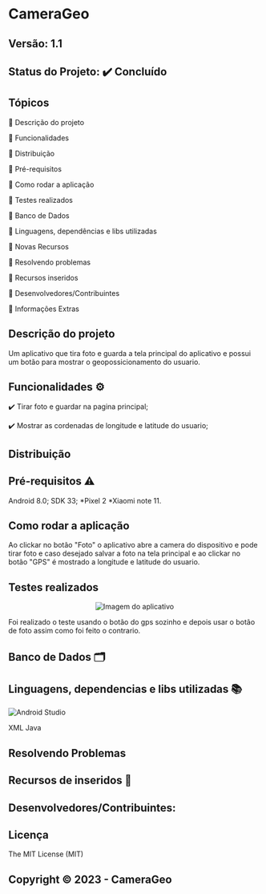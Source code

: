 # CameraGeo
## Versão: 1.1 
## Status do Projeto: ✔️ Concluído

## Tópicos
🔹 Descrição do projeto 

🔹 Funcionalidades

🔹 Distribuição

🔹 Pré-requisitos

🔹 Como rodar a aplicação

🔹 Testes realizados

🔹 Banco de Dados

🔹 Linguagens, dependências e libs utilizadas

🔹 Novas Recursos

🔹 Resolvendo problemas

🔹 Recursos inseridos 

🔹 Desenvolvedores/Contribuintes

🔹 Informações Extras


## Descrição do projeto
Um aplicativo que tira foto e guarda a tela principal do aplicativo e possui um botão para mostrar o geopossicionamento do usuario.

## Funcionalidades ⚙️
✔️ Tirar foto e guardar na pagina principal;

✔️ Mostrar as cordenadas de longitude e latitude do usuario;

## Distribuição


## Pré-requisitos ⚠️    
Android 8.0; 
SDK 33; 
*Pixel 2
*Xiaomi note 11.

## Como rodar a aplicação 
Ao clickar no botão "Foto" o aplicativo abre a camera do dispositivo e pode tirar foto e caso desejado salvar a foto na tela principal e ao clickar no botão "GPS" é mostrado a longitude e latitude do usuario.

## Testes realizados
<p align="center"><img src = "https://user-images.githubusercontent.com/89167895/227433080-94035370-b8ae-42fb-8ce1-97249c4bbc15.png" alt = "Imagem do aplicativo"></p>
Foi realizado o teste usando o botão do gps sozinho e depois usar o botão de foto assim como foi feito o contrario.

## Banco de Dados 🗂️


## Linguagens, dependencias e libs utilizadas 📚
![Android Studio](https://img.shields.io/badge/Android-3DDC84?style=for-the-badge&logo=android&logoColor=white)

XML
Java


## Resolvendo Problemas 


## Recursos de inseridos 🧰


## Desenvolvedores/Contribuintes:


## Licença
The MIT License (MIT)

## Copyright ©️ 2023 - CameraGeo
